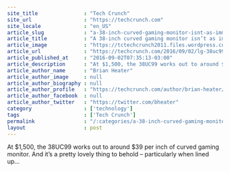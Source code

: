 ```yaml
---
site_title               : "Tech Crunch"
site_url                 : "https://techcrunch.com"
site_locale              : "en_US"
article_slug             : "a-38-inch-curved-gaming-monitor-isnt-as-immersive-as-vr-but-its-still-pretty-neat"
article_title            : "A 38-inch curved gaming monitor isn’t as immersive as VR, but it’s still pretty neat"
article_image            : "https://tctechcrunch2011.files.wordpress.com/2016/09/p9010387.jpg?w=764&h=400&crop=1"
article_url              : "https://techcrunch.com/2016/09/02/lg-38uc99/"
article_published_at     : "2016-09-02T07:35:13-03:00"
article_description      : "At $1,500, the 38UC99 works out to around $39 per inch of curved gaming monitor. And it’s a pretty lovely thing to behold – particularly when lined up..."
article_author_name      : "Brian Heater"
article_author_image     : null
article_author_biography : null
article_author_profile   : "https://techcrunch.com/author/brian-heater/"
article_author_facebook  : null
article_author_twitter   : "https://twitter.com/bheater"
category                 : ['technology']
tags                     : ['Tech Crunch']
permalink                : "/:categories/a-38-inch-curved-gaming-monitor-isnt-as-immersive-as-vr-but-its-still-pretty-neat/"
layout                   : post
---
```


At $1,500, the 38UC99 works out to around $39 per inch of curved gaming monitor. And it’s a pretty lovely thing to behold – particularly when lined up...
